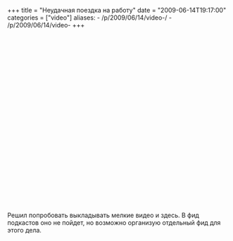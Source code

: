 +++
title = "Неудачная поездка на работу"
date = "2009-06-14T19:17:00"
categories = ["video"]
aliases:
    - /p/2009/06/14/video-/
    - /p/2009/06/14/video-
+++


<object height="385" width="640"><param name="movie" value="https://www.youtube.com/v/Ue-LEeZme5A&hl=en&fs=1&hd=1"></param><param name="allowFullScreen" value="true"></param><param name="allowscriptaccess" value="always"></param><embed src="https://www.youtube.com/v/Ue-LEeZme5A&hl=en&fs=1&hd=1" type="application/x-shockwave-flash" allowscriptaccess="always" allowfullscreen="true" width="640" height="385"></embed></object><br /><br />Решил попробовать выкладывать мелкие видео и здесь. В фид подкастов оно не пойдет, но возможно организую отдельный фид для этого дела.